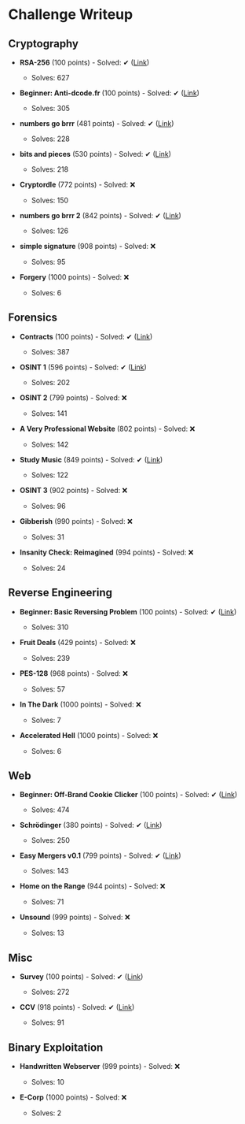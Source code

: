 # Challenge Writeup

## Cryptography

- **RSA-256** (100 points) - Solved: ✔ ([Link](https://github.com/username/repository/tree/main/Cryptography/RSA-256))
  - Solves: 627

- **Beginner: Anti-dcode.fr** (100 points) - Solved: ✔ ([Link](https://github.com/username/repository/tree/main/Cryptography/Beginner%3A%20Anti-dcode.fr))
  - Solves: 305

- **numbers go brrr** (481 points) - Solved: ✔ ([Link](https://github.com/username/repository/tree/main/Cryptography/numbers%20go%20brrr))
  - Solves: 228

- **bits and pieces** (530 points) - Solved: ✔ ([Link](https://github.com/username/repository/tree/main/Cryptography/bits%20and%20pieces))
  - Solves: 218

- **Cryptordle** (772 points) - Solved: ❌
  - Solves: 150

- **numbers go brrr 2** (842 points) - Solved: ✔ ([Link](https://github.com/username/repository/tree/main/Cryptography/numbers%20go%20brrr%202))
  - Solves: 126

- **simple signature** (908 points) - Solved: ❌
  - Solves: 95

- **Forgery** (1000 points) - Solved: ❌
  - Solves: 6

## Forensics

- **Contracts** (100 points) - Solved: ✔ ([Link](https://github.com/username/repository/tree/main/Forensics/Contracts))
  - Solves: 387

- **OSINT 1** (596 points) - Solved: ✔ ([Link](https://github.com/username/repository/tree/main/Forensics/OSINT%201))
  - Solves: 202

- **OSINT 2** (799 points) - Solved: ❌
  - Solves: 141

- **A Very Professional Website** (802 points) - Solved: ❌
  - Solves: 142

- **Study Music** (849 points) - Solved: ✔ ([Link](https://github.com/username/repository/tree/main/Forensics/Study%20Music))
  - Solves: 122

- **OSINT 3** (902 points) - Solved: ❌
  - Solves: 96

- **Gibberish** (990 points) - Solved: ❌
  - Solves: 31

- **Insanity Check: Reimagined** (994 points) - Solved: ❌
  - Solves: 24

## Reverse Engineering

- **Beginner: Basic Reversing Problem** (100 points) - Solved: ✔ ([Link](https://github.com/username/repository/tree/main/Reverse%20Engineering/Beginner%3A%20Basic%20Reversing%20Problem))
  - Solves: 310

- **Fruit Deals** (429 points) - Solved: ❌
  - Solves: 239

- **PES-128** (968 points) - Solved: ❌
  - Solves: 57

- **In The Dark** (1000 points) - Solved: ❌
  - Solves: 7

- **Accelerated Hell** (1000 points) - Solved: ❌
  - Solves: 6

## Web

- **Beginner: Off-Brand Cookie Clicker** (100 points) - Solved: ✔ ([Link](https://github.com/username/repository/tree/main/Web/Beginner%3A%20Off-Brand%20Cookie%20Clicker))
  - Solves: 474

- **Schrödinger** (380 points) - Solved: ✔ ([Link](https://github.com/username/repository/tree/main/Web/Schr%C3%B6dinger))
  - Solves: 250

- **Easy Mergers v0.1** (799 points) - Solved: ✔ ([Link](https://github.com/username/repository/tree/main/Web/Easy%20Mergers%20v0.1))
  - Solves: 143

- **Home on the Range** (944 points) - Solved: ❌
  - Solves: 71

- **Unsound** (999 points) - Solved: ❌
  - Solves: 13

## Misc

- **Survey** (100 points) - Solved: ✔ ([Link](https://github.com/username/repository/tree/main/Misc/Survey))
  - Solves: 272

- **CCV** (918 points) - Solved: ✔ ([Link](https://github.com/username/repository/tree/main/Misc/CCV))
  - Solves: 91

## Binary Exploitation

- **Handwritten Webserver** (999 points) - Solved: ❌
  - Solves: 10

- **E-Corp** (1000 points) - Solved: ❌
  - Solves: 2

